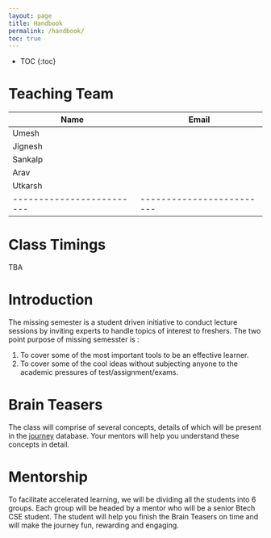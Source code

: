 ```yaml
---
layout: page
title: Handbook 
permalink: /handbook/
toc: true
---
```


* TOC
{:toc}

# Teaching Team

| Name                      | Email                     |
| -------------------------| -------------------------|
| Umesh | |
| Jignesh | |
| Sankalp | |
| Arav | |
| Utkarsh| |
| -------------------------| -------------------------|

# Class Timings
TBA

# Introduction

The missing semester is a student driven initiative to conduct lecture sessions by inviting experts to handle topics of interest to freshers. The two point purpose of missing semesster is : 
1. To cover some of the most important tools to be an effective learner.
2. To cover some of the cool ideas without subjecting anyone to the academic pressures of test/assignment/exams. 

# Brain Teasers
The class will comprise of several concepts, details of which will be present in the [journey](/missingsemester/journey/) database. Your mentors will help you understand these concepts in detail. 

# Mentorship

To facilitate accelerated learning, we will be dividing all the students into 6 groups. Each group will be headed by a mentor who will be a senior Btech CSE student. The student will help you finish the Brain Teasers on time and will make the journey fun, rewarding and engaging. 


